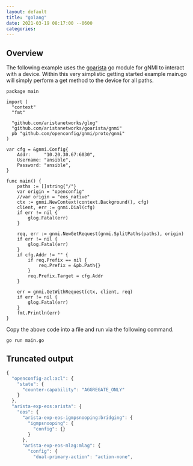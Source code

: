 ```yaml
---
layout: default
title: "golang"
date: 2021-03-19 08:17:00 --0600
categories:
---
```


## Overview

The following example uses the [goarista](https://pkg.go.dev/github.com/aristanetworks/goarista) go module for gNMI to
interact with a device. Within this very simplistic getting started example main.go will simply perform a get method to
the device for all paths.

```golang
package main

import (
  "context"
  "fmt"

  "github.com/aristanetworks/glog"
  "github.com/aristanetworks/goarista/gnmi"
  pb "github.com/openconfig/gnmi/proto/gnmi"
)

var cfg = &gnmi.Config{
    Addr:     "10.20.30.67:6030",
    Username: "ansible",
    Password: "ansible",
}

func main() {
    paths := []string{"/"}
    var origin = "openconfig"
    //var origin = "eos_native"
    ctx := gnmi.NewContext(context.Background(), cfg)
    client, err := gnmi.Dial(cfg)
    if err != nil {
        glog.Fatal(err)
    }

    req, err := gnmi.NewGetRequest(gnmi.SplitPaths(paths), origin)
    if err != nil {
        glog.Fatal(err)
    }
    if cfg.Addr != "" {
        if req.Prefix == nil {
            req.Prefix = &pb.Path{}
        }
        req.Prefix.Target = cfg.Addr
    }

    err = gnmi.GetWithRequest(ctx, client, req)
    if err != nil {
        glog.Fatal(err)
    }
    fmt.Println(err)
}
```

Copy the above code into a file and run via the following command.

```shell
go run main.go
```

## Truncated output

```javascript
{
  "openconfig-acl:acl": {
    "state": {
      "counter-capability": "AGGREGATE_ONLY"
    }
  },
  "arista-exp-eos:arista": {
    "eos": {
      "arista-exp-eos-igmpsnooping:bridging": {
        "igmpsnooping": {
          "config": {}
        }
      },
      "arista-exp-eos-mlag:mlag": {
        "config": {
          "dual-primary-action": "action-none",
```
